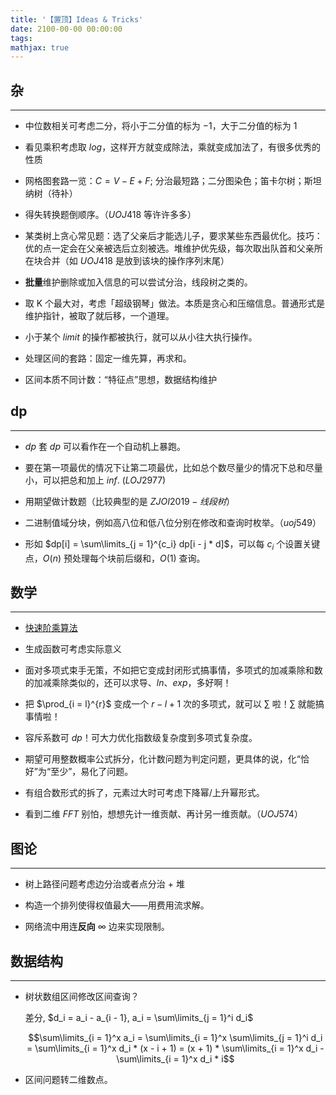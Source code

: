 ```yaml
---
title: '【置顶】Ideas & Tricks'
date: 2100-00-00 00:00:00
tags: 
mathjax: true
---
```


## 杂
---

* 中位数相关可考虑二分，将小于二分值的标为 $-1$，大于二分值的标为 $1$

* 看见乘积考虑取 $log$，这样开方就变成除法，乘就变成加法了，有很多优秀的性质

* 网格图套路一览：$C = V - E + F$; 分治最短路；二分图染色；笛卡尔树；斯坦纳树（待补）

* 得失转换题倒顺序。（$UOJ418$ 等许许多多）

* 某类树上贪心常见题：选了父亲后才能选儿子，要求某些东西最优化。技巧：优的点一定会在父亲被选后立刻被选。堆维护优先级，每次取出队首和父亲所在块合并（如 $UOJ418$ 是放到该块的操作序列末尾）

* **批量**维护删除或加入信息的可以尝试分治，线段树之类的。

* 取 K 个最大对，考虑「超级钢琴」做法。本质是贪心和压缩信息。普通形式是维护指针，被取了就后移，一个道理。

* 小于某个 $limit$ 的操作都被执行，就可以从小往大执行操作。

* 处理区间的套路：固定一维先算，再求和。

* 区间本质不同计数：“特征点”思想，数据结构维护

## dp
---

* $dp$ 套 $dp$ 可以看作在一个自动机上暴跑。

* 要在第一项最优的情况下让第二项最优，比如总个数尽量少的情况下总和尽量小，可以把总和加上 $inf$. ($LOJ2977$)

* 用期望做计数题（比较典型的是 $ZJOI2019-线段树$）

* 二进制值域分块，例如高八位和低八位分别在修改和查询时枚举。（$uoj549$）

* 形如 $dp[i] = \sum\limits_{j = 1}^{c_i} dp[i - j * d]$，可以每 $c_i$ 个设置关键点，$O(n)$ 预处理每个块前后缀和，$O(1)$ 查询。

## 数学
---

* [快速阶乘算法](https://www.cnblogs.com/gryzy/p/6015485.html)

* 生成函数可考虑实际意义

* 面对多项式束手无策，不如把它变成封闭形式搞事情，多项式的加减乘除和数的加减乘除类似的，还可以求导、$ln$、$exp$，多好啊！

* 把 $\prod_{i = l}^{r}$ 变成一个 $r - l + 1$ 次的多项式，就可以 $\sum$ 啦！$\sum$ 就能搞事情啦！

* 容斥系数可 $dp$！可大力优化指数级复杂度到多项式复杂度。

* 期望可用整数概率公式拆分，化计数问题为判定问题，更具体的说，化“恰好”为“至少”，易化了问题。

* 有组合数形式的拆了，元素过大时可考虑下降幂/上升幂形式。

* 看到二维 $FFT$ 别怕，想想先计一维贡献、再计另一维贡献。（$UOJ574$）

## 图论
---

* 树上路径问题考虑边分治或者点分治 + 堆

* 构造一个排列使得权值最大——用费用流求解。

* 网络流中用连**反向** $\infty$ 边来实现限制。

## 数据结构
---

* 树状数组区间修改区间查询？

    差分, $d_i = a_i - a_{i - 1}, a_i = \sum\limits_{j = 1}^i d_i$

    $$\sum\limits_{i = 1}^x a_i = \sum\limits_{i = 1}^x \sum\limits_{j = 1}^i d_i = \sum\limits_{i = 1}^x d_i * (x - i + 1) = (x + 1) * \sum\limits_{i = 1}^x d_i - \sum\limits_{i = 1}^x d_i * i$$

* 区间问题转二维数点。
